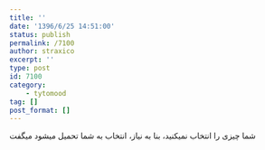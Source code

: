 ```yaml
---
title: ''
date: '1396/6/25 14:51:00'
status: publish
permalink: /7100
author: straxico
excerpt: ''
type: post
id: 7100
category:
    - tytomood
tag: []
post_format: []
---
```

میگفت ‌‎شما چیزی را انتخاب نمیکنید، بنا به نیاز، انتخاب به شما تحمیل میشود